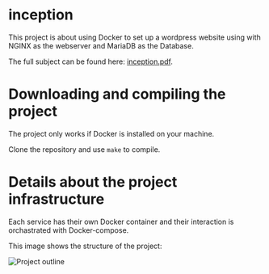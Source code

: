 # inception

This project is about using Docker to set up a wordpress website using with NGINX as the webserver and MariaDB as the Database.

The full subject can be found here: [inception.pdf](./inception.pdf).

# Downloading and compiling the project

The project only works if Docker is installed on your machine.

Clone the repository and use `make` to compile.

# Details about the project infrastructure

Each service has their own Docker container and their interaction is orchastrated with Docker-compose.

This image shows the structure of the project:

![Project outline](.images/project_outline.png)


